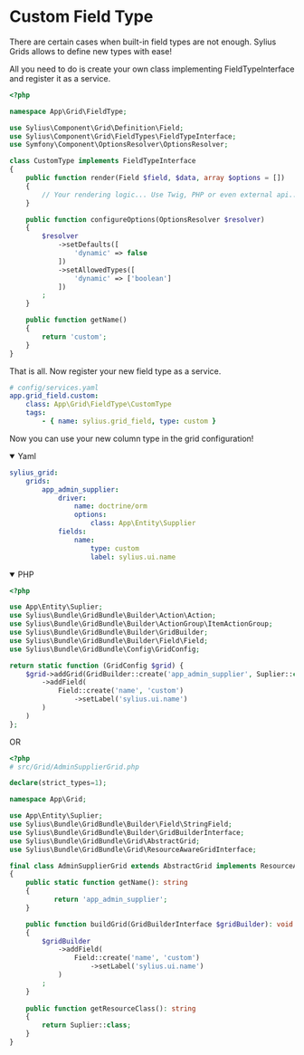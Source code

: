 Custom Field Type
=================

There are certain cases when built-in field types are not enough. Sylius
Grids allows to define new types with ease!

All you need to do is create your own class implementing
FieldTypeInterface and register it as a service.

```php
<?php

namespace App\Grid\FieldType;

use Sylius\Component\Grid\Definition\Field;
use Sylius\Component\Grid\FieldTypes\FieldTypeInterface;
use Symfony\Component\OptionsResolver\OptionsResolver;

class CustomType implements FieldTypeInterface
{
    public function render(Field $field, $data, array $options = [])
    {
        // Your rendering logic... Use Twig, PHP or even external api...
    }

    public function configureOptions(OptionsResolver $resolver)
    {
        $resolver
            ->setDefaults([
                'dynamic' => false
            ])
            ->setAllowedTypes([
                'dynamic' => ['boolean']
            ])
        ;
    }

    public function getName()
    {
        return 'custom';
    }
}
```

That is all. Now register your new field type as a service.

```yaml
# config/services.yaml
app.grid_field.custom:
    class: App\Grid\FieldType\CustomType
    tags:
        - { name: sylius.grid_field, type: custom }
```

Now you can use your new column type in the grid configuration!

<details open><summary>Yaml</summary>

```yaml
sylius_grid:
    grids:
        app_admin_supplier:
            driver:
                name: doctrine/orm
                options:
                    class: App\Entity\Supplier
            fields:
                name:
                    type: custom
                    label: sylius.ui.name
```

</details>

<details open><summary>PHP</summary>

```php
<?php

use App\Entity\Suplier;
use Sylius\Bundle\GridBundle\Builder\Action\Action;
use Sylius\Bundle\GridBundle\Builder\ActionGroup\ItemActionGroup;
use Sylius\Bundle\GridBundle\Builder\GridBuilder;
use Sylius\Bundle\GridBundle\Builder\Field\Field;
use Sylius\Bundle\GridBundle\Config\GridConfig;

return static function (GridConfig $grid) {
    $grid->addGrid(GridBuilder::create('app_admin_supplier', Suplier::class)
        ->addField(
            Field::create('name', 'custom')
                ->setLabel('sylius.ui.name')
        )
    )
};
```

OR

```php
<?php
# src/Grid/AdminSupplierGrid.php

declare(strict_types=1);

namespace App\Grid;

use App\Entity\Suplier;
use Sylius\Bundle\GridBundle\Builder\Field\StringField;
use Sylius\Bundle\GridBundle\Builder\GridBuilderInterface;
use Sylius\Bundle\GridBundle\Grid\AbstractGrid;
use Sylius\Bundle\GridBundle\Grid\ResourceAwareGridInterface;

final class AdminSupplierGrid extends AbstractGrid implements ResourceAwareGridInterface
{
    public static function getName(): string
    {
           return 'app_admin_supplier';
    }

    public function buildGrid(GridBuilderInterface $gridBuilder): void
    {
        $gridBuilder
            ->addField(
                Field::create('name', 'custom')
                    ->setLabel('sylius.ui.name')
            )
        ;    
    }
    
    public function getResourceClass(): string
    {
        return Suplier::class;
    }
}
```

</details>
